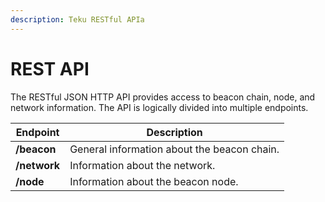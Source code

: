 ```yaml
---
description: Teku RESTful APIa
---
```


# REST API

The RESTful JSON HTTP API provides access to beacon chain, node, and network
information. The API is logically divided into multiple endpoints.

| Endpoint     | Description                                 |
|--------------|---------------------------------------------|
| **/beacon**  | General information about the beacon chain. |
| **/network** | Information about the network.              |
| **/node**    | Information about the beacon node.          |
